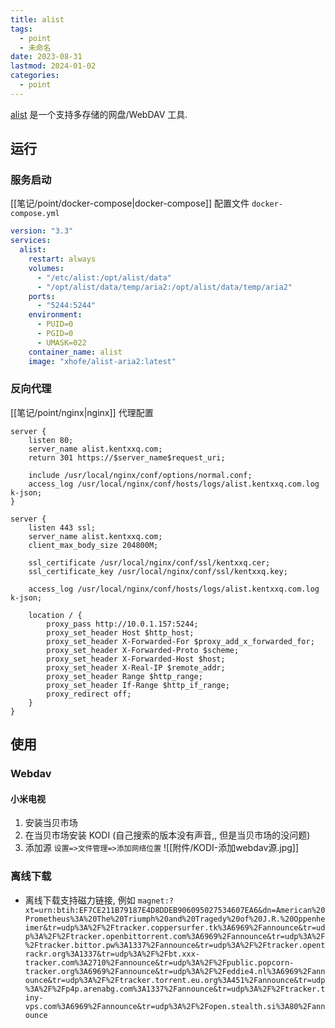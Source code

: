 ```yaml
---
title: alist
tags:
  - point
  - 未命名
date: 2023-08-31
lastmod: 2024-01-02
categories:
  - point
---
```


[alist](https://github.com/alist-org/alist) 是一个支持多存储的网盘/WebDAV 工具.

## 运行

### 服务启动

[[笔记/point/docker-compose|docker-compose]] 配置文件 `docker-compose.yml`

```yml
version: "3.3"
services:
  alist:
    restart: always
    volumes:
      - "/etc/alist:/opt/alist/data"
      - "/opt/alist/data/temp/aria2:/opt/alist/data/temp/aria2"
    ports:
      - "5244:5244"
    environment:
      - PUID=0
      - PGID=0
      - UMASK=022
    container_name: alist
    image: "xhofe/alist-aria2:latest"
```

### 反向代理

[[笔记/point/nginx|nginx]] 代理配置

```nginx
server {
    listen 80;
    server_name alist.kentxxq.com;
    return 301 https://$server_name$request_uri;

    include /usr/local/nginx/conf/options/normal.conf;
    access_log /usr/local/nginx/conf/hosts/logs/alist.kentxxq.com.log k-json;
}

server {
    listen 443 ssl;
    server_name alist.kentxxq.com;
    client_max_body_size 204800M;

    ssl_certificate /usr/local/nginx/conf/ssl/kentxxq.cer;
    ssl_certificate_key /usr/local/nginx/conf/ssl/kentxxq.key;

    access_log /usr/local/nginx/conf/hosts/logs/alist.kentxxq.com.log k-json;

    location / {
        proxy_pass http://10.0.1.157:5244;
        proxy_set_header Host $http_host;
        proxy_set_header X-Forwarded-For $proxy_add_x_forwarded_for;
        proxy_set_header X-Forwarded-Proto $scheme;
        proxy_set_header X-Forwarded-Host $host;
        proxy_set_header X-Real-IP $remote_addr;
        proxy_set_header Range $http_range;
	    proxy_set_header If-Range $http_if_range;
        proxy_redirect off;
    }
}
```

## 使用

### Webdav

#### 小米电视

1. 安装当贝市场
2. 在当贝市场安装 KODI (自己搜索的版本没有声音,, 但是当贝市场的没问题)
3. 添加源 `设置=>文件管理=>添加网络位置`
    ![[附件/KODI-添加webdav源.jpg]]

### 离线下载

- 离线下载支持磁力链接, 例如 `magnet:?xt=urn:btih:EF7CE211B79187E4D8DDEB906095027534607EA6&dn=American%20Prometheus%3A%20The%20Triumph%20and%20Tragedy%20of%20J.R.%20Oppenheimer&tr=udp%3A%2F%2Ftracker.coppersurfer.tk%3A6969%2Fannounce&tr=udp%3A%2F%2Ftracker.openbittorrent.com%3A6969%2Fannounce&tr=udp%3A%2F%2Ftracker.bittor.pw%3A1337%2Fannounce&tr=udp%3A%2F%2Ftracker.opentrackr.org%3A1337&tr=udp%3A%2F%2Fbt.xxx-tracker.com%3A2710%2Fannounce&tr=udp%3A%2F%2Fpublic.popcorn-tracker.org%3A6969%2Fannounce&tr=udp%3A%2F%2Feddie4.nl%3A6969%2Fannounce&tr=udp%3A%2F%2Ftracker.torrent.eu.org%3A451%2Fannounce&tr=udp%3A%2F%2Fp4p.arenabg.com%3A1337%2Fannounce&tr=udp%3A%2F%2Ftracker.tiny-vps.com%3A6969%2Fannounce&tr=udp%3A%2F%2Fopen.stealth.si%3A80%2Fannounce`
